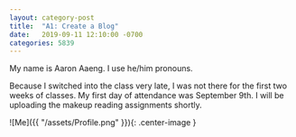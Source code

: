 ```yaml
---
layout: category-post
title:  "A1: Create a Blog"
date:   2019-09-11 12:10:00 -0700
categories: 5839
---
```


My name is Aaron Aaeng.  I use he/him pronouns.  

Because I switched into the class very late, I was not there for the first two weeks of classes.  My first day of attendance was September 9th.  I will be uploading the makeup reading assignments shortly.

![Me]({{ "/assets/Profile.png" }}){: .center-image }